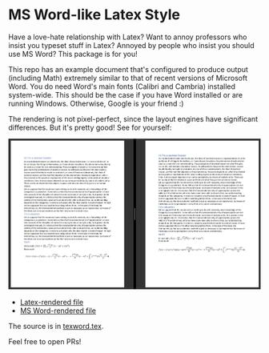 # MS Word-like Latex Style

Have a love-hate relationship with Latex? Want to annoy professors who insist you
typeset stuff in Latex? Annoyed by people who insist you should use MS Word? This
package is for you!

This repo has an example document that's configured to produce output (including Math)
extremely similar to that of recent versions of Microsoft Word. You do need Word's
main fonts (Calibri and Cambria) installed system-wide. This should be the case if you
have Word installed or are running Windows. Otherwise, Google is your friend :)

The rendering is not pixel-perfect, since the layout engines have significant
differences. But it's pretty good! See for yourself:

![Word on the left, Latex on the right.](comparison.png)

- [Latex-rendered file](texword.pdf)
- [MS Word-rendered file](reference.pdf)

The source is in [texword.tex](texword.tex).

Feel free to open PRs!

